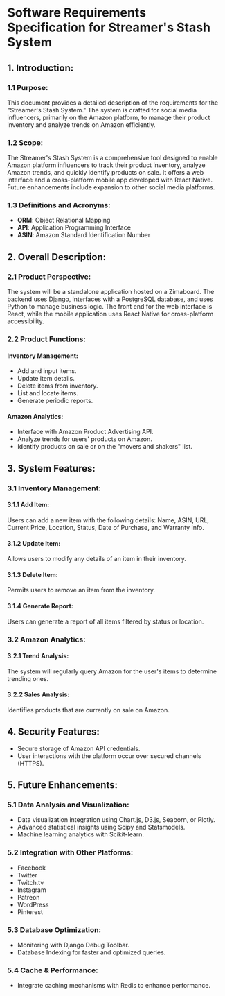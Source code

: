# Software Requirements Specification for Streamer's Stash System

## 1. Introduction:

### 1.1 Purpose:

This document provides a detailed description of the requirements for the "Streamer's Stash System." The system is crafted for social media influencers, primarily on the Amazon platform, to manage their product inventory and analyze trends on Amazon efficiently.

### 1.2 Scope:

The Streamer's Stash System is a comprehensive tool designed to enable Amazon platform influencers to track their product inventory, analyze Amazon trends, and quickly identify products on sale. It offers a web interface and a cross-platform mobile app developed with React Native. Future enhancements include expansion to other social media platforms.

### 1.3 Definitions and Acronyms:

- **ORM**: Object Relational Mapping
- **API**: Application Programming Interface
- **ASIN**: Amazon Standard Identification Number

## 2. Overall Description:

### 2.1 Product Perspective:

The system will be a standalone application hosted on a Zimaboard. The backend uses Django, interfaces with a PostgreSQL database, and uses Python to manage business logic. The front end for the web interface is React, while the mobile application uses React Native for cross-platform accessibility.

### 2.2 Product Functions:

#### Inventory Management:
- Add and input items.
- Update item details.
- Delete items from inventory.
- List and locate items.
- Generate periodic reports.

#### Amazon Analytics:
- Interface with Amazon Product Advertising API.
- Analyze trends for users' products on Amazon.
- Identify products on sale or on the "movers and shakers" list.

## 3. System Features:

### 3.1 Inventory Management:

#### 3.1.1 Add Item:
Users can add a new item with the following details: Name, ASIN, URL, Current Price, Location, Status, Date of Purchase, and Warranty Info.

#### 3.1.2 Update Item:
Allows users to modify any details of an item in their inventory.

#### 3.1.3 Delete Item:
Permits users to remove an item from the inventory.

#### 3.1.4 Generate Report:
Users can generate a report of all items filtered by status or location.

### 3.2 Amazon Analytics:

#### 3.2.1 Trend Analysis:
The system will regularly query Amazon for the user's items to determine trending ones.

#### 3.2.2 Sales Analysis:
Identifies products that are currently on sale on Amazon.

## 4. Security Features:

- Secure storage of Amazon API credentials.
- User interactions with the platform occur over secured channels (HTTPS).

## 5. Future Enhancements:

### 5.1 Data Analysis and Visualization:
- Data visualization integration using Chart.js, D3.js, Seaborn, or Plotly.
- Advanced statistical insights using Scipy and Statsmodels.
- Machine learning analytics with Scikit-learn.

### 5.2 Integration with Other Platforms:
- Facebook
- Twitter
- Twitch.tv
- Instagram
- Patreon
- WordPress
- Pinterest

### 5.3 Database Optimization:
- Monitoring with Django Debug Toolbar.
- Database Indexing for faster and optimized queries.

### 5.4 Cache & Performance:
- Integrate caching mechanisms with Redis to enhance performance.
